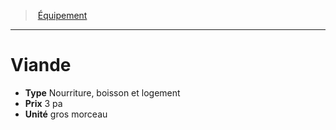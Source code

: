 ﻿---
!Equipment
Type: Nourriture, boisson et logement
Price: 3 pa
Unity: gros morceau
Id: equipment_hd.md#viande
ParentLink: equipment_hd.md#Équipement
Name: Viande
ParentName: Équipement
NameLevel: 1
---
> [Équipement](hd_equipment.md)

---

# Viande

- **Type** Nourriture, boisson et logement
- **Prix** 3 pa
- **Unité** gros morceau

